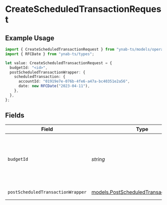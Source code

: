 # CreateScheduledTransactionRequest

## Example Usage

```typescript
import { CreateScheduledTransactionRequest } from "ynab-ts/models/operations";
import { RFCDate } from "ynab-ts/types";

let value: CreateScheduledTransactionRequest = {
  budgetId: "<id>",
  postScheduledTransactionWrapper: {
    scheduledTransaction: {
      accountId: "01919e7e-076b-4fe6-a47a-bc40351e2a56",
      date: new RFCDate("2023-04-11"),
    },
  },
};
```

## Fields

| Field                                                                                                                                                                                             | Type                                                                                                                                                                                              | Required                                                                                                                                                                                          | Description                                                                                                                                                                                       |
| ------------------------------------------------------------------------------------------------------------------------------------------------------------------------------------------------- | ------------------------------------------------------------------------------------------------------------------------------------------------------------------------------------------------- | ------------------------------------------------------------------------------------------------------------------------------------------------------------------------------------------------- | ------------------------------------------------------------------------------------------------------------------------------------------------------------------------------------------------- |
| `budgetId`                                                                                                                                                                                        | *string*                                                                                                                                                                                          | :heavy_check_mark:                                                                                                                                                                                | The id of the budget. "last-used" can be used to specify the last used budget and "default" can be used if default budget selection is enabled (see: https://api.ynab.com/#oauth-default-budget). |
| `postScheduledTransactionWrapper`                                                                                                                                                                 | [models.PostScheduledTransactionWrapper](../../models/postscheduledtransactionwrapper.md)                                                                                                         | :heavy_check_mark:                                                                                                                                                                                | The scheduled transaction to create                                                                                                                                                               |